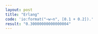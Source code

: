```yaml
---
layout: post
title: "Erlang"
code: 'io:format("~w~n", [0.1 + 0.2]).'
result: "0.30000000000000004"
---
```

